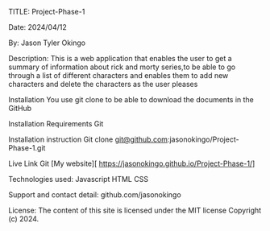TITLE: Project-Phase-1

Date: 2024/04/12

By: Jason Tyler Okingo

Description:
This is a web application that enables the user to get a summary of information about rick and morty series,to be able to go through a list of different characters and enables them to add new characters and delete the characters as the user pleases

Installation 
You use git clone to be able to download the documents in the GitHub

Installation Requirements 
Git

Installation instruction
Git clone git@github.com:jasonokingo/Project-Phase-1.git

Live Link Git
[My website][ https://jasonokingo.github.io/Project-Phase-1/]

Technologies used:
Javascript 
HTML 
CSS

Support and contact detail:
github.com/jasonokingo

License: 
The content of this site is licensed under the MIT license 
Copyright (c) 2024.